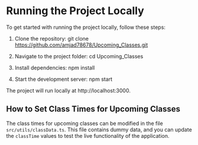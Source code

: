 # Running the Project Locally

To get started with running the project locally, follow these steps:

1. Clone the repository:
git clone https://github.com/amjad78678/Upcoming_Classes.git

2. Navigate to the project folder:
cd Upcoming_Classes

3. Install dependencies:
npm install

4. Start the development server:
npm start

The project will run locally at http://localhost:3000.

## How to Set Class Times for Upcoming Classes

The class times for upcoming classes can be modified in the file `src/utils/classData.ts`. This file contains dummy data, and you can update the `classTime` values to test the live functionality of the application.

